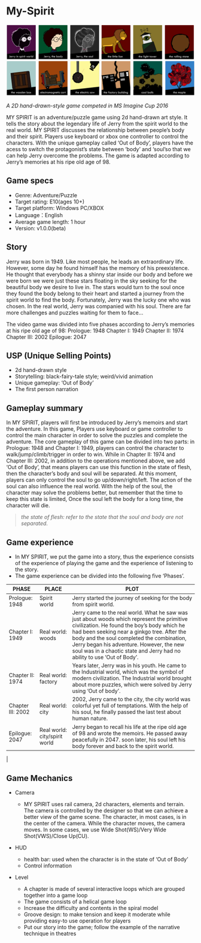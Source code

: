 # My-Spirit

![assets](images/assets2.jpg)

*A 2D hand-drawn-style game competed in MS Imagine Cup 2016*

MY SPIRIT is an adventure/puzzle game using 2d hand-drawn art style. It tells the story about the legendary life of Jerry from the spirit world to the real world. MY SPIRIT discusses the relationship between people’s body and their spirit. Players use keyboard or xbox one controller to control the characters. With the unique gameplay called ‘Out of Body’, players have the acess to switch the protagonist’s state between ‘body’ and ‘soul’so that we can help Jerry overcome the problems.
The game is adapted according to Jerry’s memories at his ripe old age of 98.

## Game specs
* Genre: Adventure/Puzzle
* Target rating: E10(ages 10+)
* Target platform: Windows PC/XBOX
* Language：English
* Average game length: 1 hour
* Version: v1.0.0(beta)

## Story
Jerry was born in 1949. Like most people, he leads an extraordinary life. However, some day he found himself has the memory of his preexistence. He thought that everybody has a shinny star inside our body and before we were born we were just these stars floating in the sky seeking for the beautiful body we desire to live in. The stars would turn to the soul once they found the body belong to their heart and started a journey from the spirit world to find the body. Fortunately, Jerry was the lucky one who was chosen. In the real world, Jerry was companied with his soul. There are far more challenges and puzzles waiting for them to face…

The video game was divided into five phases according to Jerry’s memories at his ripe old age of 98: 
Prologue: 1948
Chapter I: 1949
Chapter II: 1974
Chapter III: 2002
Epilogue: 2047

## USP (Unique Selling Points)
* 2d hand-drawn style
* Storytelling: black-fairy-tale style; weird/vivid animation
* Unique gameplay: ‘Out of Body’
* The first person narration

## Gameplay summary
In MY SPIRIT, players will first be introduced by Jerry’s memoirs and start the adventure. In this game, Players use keyboard or game controller to control the main character in order to solve the puzzles and complete the adventure. The core gameplay of this game can be divided into two parts: in Prologue: 1948 and Chapter I: 1949, players can control the character to walk/jump/climb/trigger in order to win. While in Chapter II: 1974 and Chapter III: 2002, in addition to the operations mentioned above, we add ‘Out of Body’, that means players can use this function in the state of flesh, then the character’s body and soul will be separated. At this moment, players can only control the soul to go up/down/right/left. The action of the soul can also influence the real world. With the help of the soul, the character may solve the problems better, but remember that the time to keep this state is limited, Once the soul left the body for a long time, the character will die. 

> *the state of flesh: refer to the state that the soul and body are not separated.*

## Game experience
* In MY SPIRIT, we put the game into a story, thus the experience consists of the experience of playing the game and the experience of listening to the story.
* The game experience can be divided into the following five ‘Phases’.

|PHASE|PLACE|PLOT|
|-|-|-|
|Prologue: 1948|Spirit world|Jerry started the journey of  seeking for the body from spirit world. |
|Chapter I: 1949|Real world: woods|Jerry came to the real world. What he saw was just about woods which represent the primitive civilization. He found the boy’s body which he had been seeking near a ginkgo tree. After the body and the soul completed the combination, Jerry began his adventure. However, the new soul was in a chaotic state and Jerry had no ability to use ‘Out of Body’.|
|Chapter II: 1974|Real world: factory|Years later, Jerry was in his youth. He came to the Industrial world, which was the symbol of modern civilization. The Industrial world brought about more puzzles, which were solved by Jerry using ‘Out of body’.|
|Chapter III: 2002|Real world: city|2002, Jerry came to the city, the city world was colorful yet full of temptations. With the help of his soul, he finally passed the last test about human nature.|
|Epilogue: 2047|Real world: city/spirit world|Jerry began to recall his life at the ripe old age of 98 and wrote the memoirs. He passed away peacefully in 2047. soon later, his soul left his body forever and back to the spirit world.|
|


## Game Mechanics
* Camera
    * MY SPIRIT uses rail camera, 2d characters, elements and terrain. The camera is controlled by the designer so that we can achieve a better view of the game scene. The character, in most cases, is in the center of the camera. While the character moves, the camera moves. In some cases, we use Wide Shot(WS)/Very Wide Shot(VWS)/Close Up(CU).

* HUD
    * health bar: used when the character is in the state of ‘Out of Body’
    * Control information

* Level
    * A chapter is made of several interactive loops which are grouped together into a game loop
    * The game consists of a helical game loop
    * Increase the difficulty and contents in the spiral model
    * Groove design: to make tension and keep it moderate while providing easy-to use operation for players
    * Put our story into the game; follow the example of the narrative technique in theatres





